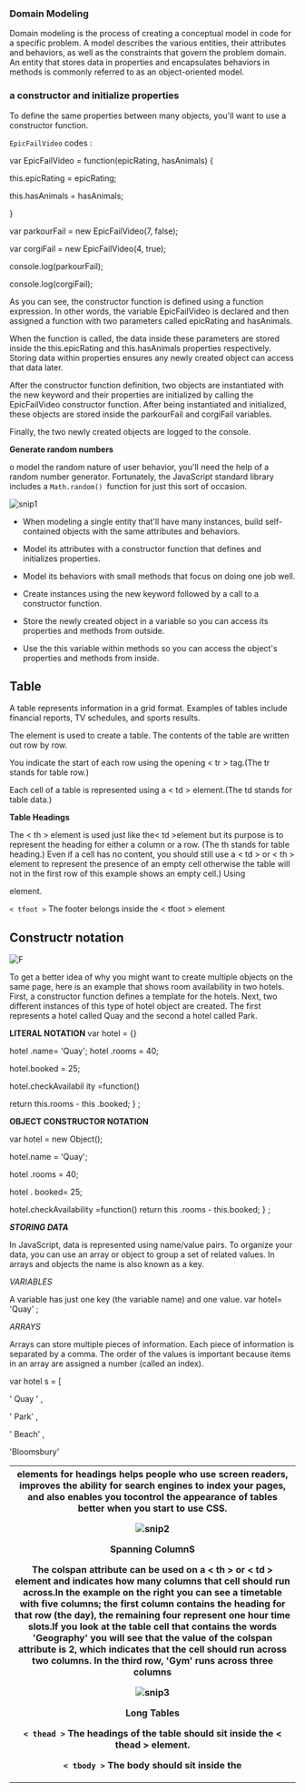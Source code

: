 ### Domain Modeling

Domain modeling is the process of creating a conceptual model in code for a specific problem. A model describes the various entities, their attributes and behaviors, as well as the constraints that govern the problem domain. An entity that stores data in properties and encapsulates behaviors in methods is commonly referred to as an object-oriented model.

### a constructor and initialize properties

To define the same properties between many objects, you'll want to use a constructor function. 

`EpicFailVideo` codes :

var EpicFailVideo = function(epicRating, hasAnimals) {

  this.epicRating = epicRating;

  this.hasAnimals = hasAnimals;

}

var parkourFail = new EpicFailVideo(7, false);

var corgiFail = new EpicFailVideo(4, true);

console.log(parkourFail);

console.log(corgiFail);

As you can see, the constructor function is defined using a function expression. In other words, the variable EpicFailVideo is declared and then assigned a function with two parameters called epicRating and hasAnimals.

When the function is called, the data inside these parameters are stored inside the this.epicRating and this.hasAnimals properties respectively. Storing data within properties ensures any newly created object can access that data later.

After the constructor function definition, two objects are instantiated with the new keyword and their properties are initialized by calling the EpicFailVideo constructor function. After being instantiated and initialized, these objects are stored inside the parkourFail and corgiFail variables.

Finally, the two newly created objects are logged to the console.

**Generate random numbers**

o model the random nature of user behavior, you'll need the help of a random number generator. Fortunately, the JavaScript standard library includes a `Math.random() `function for just this sort of occasion.

 ![snip1](snip1.PNG)

- When modeling a single entity that'll have many instances, build self-contained objects with the same attributes and behaviors.

- Model its attributes with a constructor function that defines and initializes properties.

- Model its behaviors with small methods that focus on doing one job well.

- Create instances using the new keyword followed by a call to a constructor function.

- Store the newly created object in a variable so you can access its properties and methods from outside.

- Use the this variable within methods so you can access the object's properties and methods from inside.

## Table 

A table represents information in a grid format. Examples of tables include financial reports, TV schedules, and sports results.

The <table> element is used 
to create a table. The contents of the table are written out row by row.

You indicate the start of each 
row using the opening < tr > tag.(The tr stands for table row.)

Each cell of a table is represented using a < td > element.(The td stands for table data.)

**Table Headings**

The < th > element is used just like the< td >element but its purpose is to represent the heading for either a column or a row. (The th stands for table heading.) Even if a cell has no content, you should still use a < td > or < th > element to represent the presence of an empty cell otherwise the table will not 
in the first row of this example shows an empty cell.) Using <th> elements for headings helps people who use screen readers, improves the ability for search engines to index your pages, and also enables you tocontrol the appearance of tables better when you start to use CSS.

![snip2](snip2.PNG)

**Spanning ColumnS**

The colspan attribute can be used on a < th > or < td > element and indicates how many columns that cell should run across.In the example on the right you can see a timetable with five columns; the first column contains the heading for that row (the day), the remaining four represent one hour time slots.If you look at the table cell that contains the words 'Geography' you will see that the value of the colspan attribute is 2, which indicates that the cell should run across two columns. In the third row, 'Gym' runs across three columns
 
 ![snip3](snip3.jpg)

 **Long Tables**

 `< thead >`
The headings of the table should 
sit inside the < thead > element. 

`< tbody >`
The body should sit inside the 
<tbody> element. 

`< tfoot >`
The footer belongs inside the 
< tfoot > element

## Constructr notation


![F](https://miro.medium.com/max/3916/1*2s2U-uXrRGFrkqYaFhBBUA.png)

To get a better idea of why you might want to create multiple objects on the same page, here is an example that shows room availability in two hotels. First, a constructor function defines a template for the hotels. Next, two different instances of this type of hotel object are created. The first represents a hotel called Quay and the second a hotel called Park. 


**LITERAL NOTATION** 
var hotel = {} 

hotel .name= 'Quay'; 
hotel .rooms = 40; 

hotel.booked = 25; 

hotel.checkAvailabil ity =function()

return this.rooms - this .booked; 
} ;

**OBJECT CONSTRUCTOR NOTATION**

var hotel = new Object(); 

hotel.name = 'Quay'; 

hotel .rooms = 40; 

hotel . booked= 25; 

hotel.checkAvailability =function() 
return this .rooms - this.booked; 
} ;

***STORING DATA***

In JavaScript, data is represented using name/value pairs. 
To organize your data, you can use an array or object to group a set of related values. In arrays and objects the name is also known as a key.

*VARIABLES*

A variable has just one key (the variable name) 
and one value.
var hotel= 'Quay' ; 

*ARRAYS*

Arrays can store multiple pieces of information. 
Each piece of information is separated by a comma. 
The order of the values is important because items 
in an array are assigned a number (called an index). 

var hotel s = [ 

' Quay ' , 

' Park' , 

' Beach' , 

'Bloomsbury'